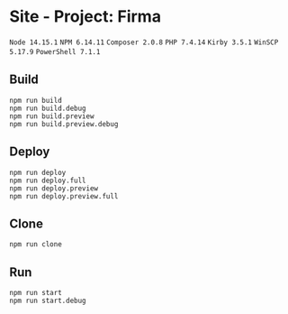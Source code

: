 # Site - Project: Firma

`Node 14.15.1` `NPM 6.14.11` `Composer 2.0.8` `PHP 7.4.14` `Kirby 3.5.1` `WinSCP 5.17.9` `PowerShell 7.1.1`

## Build
```
npm run build
npm run build.debug
npm run build.preview
npm run build.preview.debug
```

## Deploy
```
npm run deploy
npm run deploy.full
npm run deploy.preview
npm run deploy.preview.full
```

## Clone
```
npm run clone
```

## Run
```
npm run start
npm run start.debug
```
